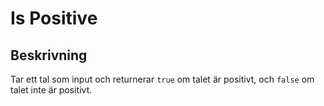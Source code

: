 # Is Positive

## Beskrivning
Tar ett tal som input och returnerar `true` om talet är positivt, och `false` om talet inte är positivt.

